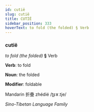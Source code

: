 ```yaml
---
id: cutië
slug: cutië
title: CUTİË
sidebar_position: 333
hoverText: to fold (the folded) § Verb
---
```


### cutië

*to fold (the folded)* **§** Verb

**Verb**: to fold

**Noun**: the folded

**Modifier**: foldable

Mandarin 折疊 zhédié /ʈʂɤ.tje/

*Sino-Tibetan Language Family*